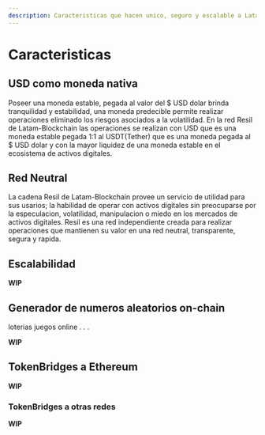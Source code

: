 ```yaml
---
description: Caracteristicas que hacen unico, seguro y escalable a Latam-Blockchain.
---
```


# Caracteristicas

## USD como moneda nativa

Poseer una moneda estable, pegada al valor del $ USD dolar brinda tranquilidad y estabilidad, una moneda predecible permite realizar operaciones eliminado los riesgos asociados a la volatilidad. En la red Resil de Latam-Blockchain las operaciones se realizan con USD que es una moneda estable pegada 1:1 al USDT(Tether) que es una moneda pegada al $ USD dolar y con la mayor liquidez de una moneda estable en el ecosistema de activos digitales.  

## Red Neutral

La cadena Resil de Latam-Blockchain provee un servicio de utilidad para sus usarios; la habilidad de operar con activos digitales sin preocuparse por la especulacion, volatilidad, manipulacion o miedo en los mercados de activos digitales. Resil es una red independiente creada para realizar operaciones que mantienen su valor en una red neutral, transparente, segura y rapida.  

## Escalabilidad

__WIP__ 

## Generador de numeros aleatorios on-chain

loterias juegos online . . .

__WIP__

## TokenBridges a Ethereum

__WIP__

### TokenBridges a otras redes

__WIP__
